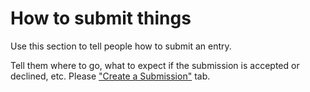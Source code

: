 # How to submit things

Use this section to tell people how to submit an entry.

Tell them where to go, what to expect if the submission is accepted or
declined, etc.
Please ["Create a Submission"](https://github.com/eatscrayon/test/security/advisories/new) tab.
